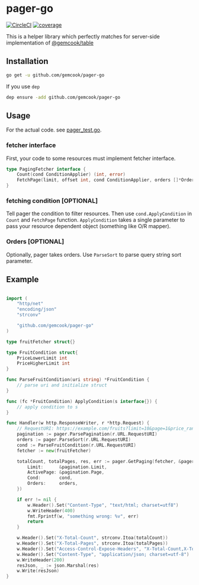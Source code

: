 # pager-go

[![CircleCI](https://circleci.com/gh/gemcook/pager-go/tree/master.svg?style=shield)](https://circleci.com/gh/gemcook/pager-go/tree/master) [![coverage](https://codecov.io/gh/gemcook/pager-go/branch/master/graph/badge.svg)](https://codecov.io/gh/gemcook/pager-go)

This is a helper library which perfectly matches for server-side implementation of [@gemcook/table](https://github.com/gemcook/table)

## Installation

```sh
go get -u github.com/gemcook/pager-go
```

If you use `dep`

```sh
dep ensure -add github.com/gemcook/pager-go
```

## Usage

For the actual code. see [pager_test.go](./pager_test.go).

### fetcher interface

First, your code to some resources must implement fetcher interface.

```go
type PagingFetcher interface {
    Count(cond ConditionApplier) (int, error)
    FetchPage(limit, offset int, cond ConditionApplier, orders []*Order, result *PageFetchResult) error
}
```

### fetching condition [OPTIONAL]

Tell pager the condition to filter resources.
Then use `cond.ApplyCondition` in `Count` and `FetchPage` function.
`ApplyCondition` takes a single parameter to pass your resource dependent object (something like O/R mapper).

### Orders [OPTIONAL]

Optionally, pager takes orders.
Use `ParseSort` to parse query string sort parameter.

## Example

```go

import (
    "http/net"
    "encoding/json"
    "strconv"

    "github.com/gemcook/pager-go"
)

type fruitFetcher struct{}

type FruitCondition struct{
    PriceLowerLimit int
    PriceHigherLimit int
}

func ParseFruitCondition(uri string) *FruitCondition {
    // parse uri and initialize struct
}

func (fc *FruitCondition) ApplyCondition(s interface{}) {
    // apply condition to s
}

func Handler(w http.ResponseWriter, r *http.Request) {
    // RequestURI: https://example.com/fruits?limit=10&page=1&price_range=100,300&sort=+price
    pagination := pager.ParsePagination(r.URL.RequestURI)
    orders := pager.ParseSort(r.URL.RequestURI)
    cond := ParseFruitCondition(r.URL.RequestURI)
    fetcher := new(fruitFetcher)

    totalCount, totalPages, res, err := pager.GetPaging(fetcher, &pager.Setting{
        Limit:      &pagination.Limit,
        ActivePage: &pagination.Page,
        Cond:       cond,
        Orders:     orders,
    })

    if err != nil {
        w.Header().Set("Content-Type", "text/html; charset=utf8")
        w.WriteHeader(400)
        fmt.Fprintf(w, "something wrong: %v", err)
        return
    }

    w.Header().Set("X-Total-Count", strconv.Itoa(totalCount))
    w.Header().Set("X-Total-Pages", strconv.Itoa(totalPages))
    w.Header().Set("Access-Control-Expose-Headers", "X-Total-Count,X-Total-Pages")
    w.Header().Set("Content-Type", "application/json; charset=utf-8")
    w.WriteHeader(200)
    resJson, _ := json.Marshal(res)
    w.Write(resJson)
}
```